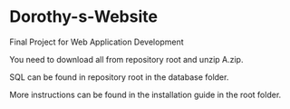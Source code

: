 # Dorothy-s-Website
Final Project for Web Application Development

You need to download all from repository root and unzip A.zip.

SQL can be found in repository root in the database folder.

More instructions can be found in the installation guide in the root folder.
